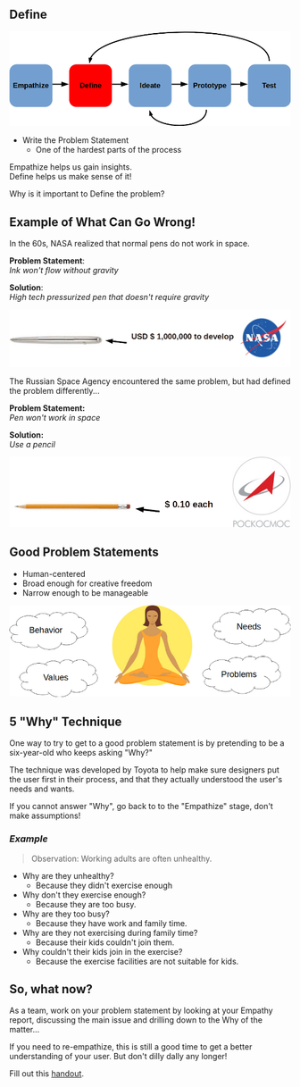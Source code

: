 Define
---

![](images/definephase.jpg)

- Write the Problem Statement
    - One of the hardest parts of the process

Empathize helps us gain insights.
<br>
Define helps us make sense of it!

Why is it important to Define the problem?

## Example of What Can Go Wrong!

In the 60s, NASA realized that normal pens do not work in space.

**Problem Statement**:
<br>*Ink won't flow without gravity*

**Solution**:
<br>*High tech pressurized pen that doesn't require gravity*

![](images/pen.jpg)

The Russian Space Agency encountered the same problem, but had defined the problem differently...

**Problem Statement:**
<br>*Pen won't work in space*

**Solution:**
<br>*Use a pencil*

![](images/pencil.jpg)

## Good Problem Statements

- Human-centered
- Broad enough for creative freedom
- Narrow enough to be manageable

![](images/statement.jpg)

## 5 "Why" Technique

One way to try to get to a good problem statement is by pretending to be a six-year-old who keeps asking "Why?"

The technique was developed by Toyota to help make sure designers put the user first in their process, and that they actually understood the user's needs and wants.

If you cannot answer "Why", go back to to the "Empathize" stage, don't make assumptions!

### *Example*

> Observation: Working adults are often unhealthy.

- Why are they unhealthy?
    - Because they didn't exercise enough
- Why don't they exercise enough?
    - Because they are too busy.
- Why are they too busy?
   - Because they have work and family time.
- Why are they not exercising during family time?
   - Because their kids couldn't join them.
- Why couldn't their kids join in the exercise?
   - Because the exercise facilities are not suitable for kids.

## So, what now?

As a team, work on your problem statement by looking at your Empathy report, discussing the main issue and drilling down to the Why of the matter...

If you need to re-empathize, this is still a good time to get a better understanding of your user.  But don't dilly dally any longer!

Fill out this [handout](images/define%20guide.pdf).